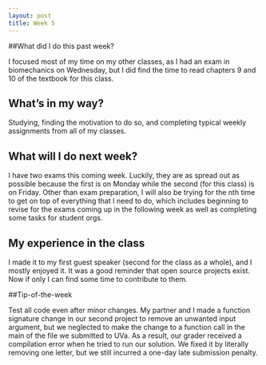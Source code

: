 ```yaml
---
layout: post
title: Week 5
---
```


##What did I do this past week?

I focused most of my time on my other classes, as I had an exam in biomechanics on Wednesday, but I did find the time to read chapters 9 and 10 of the textbook for this class.

## What’s in my way?

Studying, finding the motivation to do so, and completing typical weekly assignments from all of my classes.

## What will I do next week?

I have two exams this coming week. Luckily, they are as spread out as possible because the first is on Monday while the second (for this class) is on Friday. Other than exam preparation, I will also be trying for the nth time to get on top of everything that I need to do, which includes beginning to revise for the exams coming up in the following week as well as completing some tasks for student orgs.

## My experience in the class

I made it to my first guest speaker (second for the class as a whole), and I mostly enjoyed it. It was a good reminder that open source projects exist. Now if only I can find some time to contribute to them.

##Tip-of-the-week

Test all code even after minor changes. My partner and I made a function signature change in our second project to remove an unwanted input argument, but we neglected to make the change to a function call in the main of the file we submitted to UVa. As a result, our grader received a compilation error when he tried to run our solution. We fixed it by literally removing one letter, but we still incurred a one-day late submission penalty.
